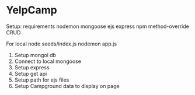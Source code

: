 # YelpCamp

Setup: requirements
nodemon
mongoose
ejs
express
npm
method-override
CRUD

For local
node seeds/index.js
nodemon app.js

1. Setup mongol db
2. Connect to local mongoose
3. Setup express
4. Setup get api
5. Setup path for ejs files
6. Setup Campground data to display on page
